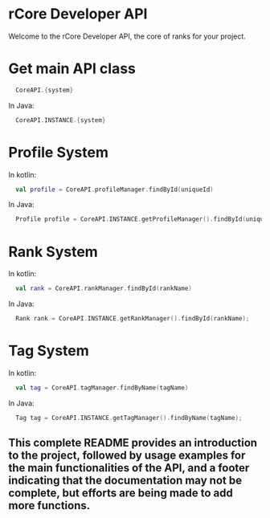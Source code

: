 # rCore Developer API

Welcome to the rCore Developer API, the core of ranks for your project.

# Get main API class
```kotlin
  CoreAPI.{system}
```
In Java: 
```kotlin
  CoreAPI.INSTANCE.{system}
```

# Profile System

In kotlin:
```kotlin
  val profile = CoreAPI.profileManager.findById(uniqueId)
```
In Java: 
```kotlin
  Profile profile = CoreAPI.INSTANCE.getProfileManager().findById(uniqueId);
```

# Rank System
In kotlin:
```kotlin
  val rank = CoreAPI.rankManager.findById(rankName)
```
In Java: 
```kotlin
  Rank rank = CoreAPI.INSTANCE.getRankManager().findById(rankName);
```

# Tag System
In kotlin:
```kotlin
  val tag = CoreAPI.tagManager.findByName(tagName)
```
In Java: 
```kotlin
  Tag tag = CoreAPI.INSTANCE.getTagManager().findByName(tagName);
```

## This complete README provides an introduction to the project, followed by usage examples for the main functionalities of the API, and a footer indicating that the documentation may not be complete, but efforts are being made to add more functions.

